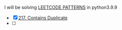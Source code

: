 I will be solving [LEETCODE PATTERNS](https://seanprashad.com/leetcode-patterns/) in python3.9.9

- [x] [217. Contains Duplicate](https://leetcode.com/problems/contains-duplicate/)
- [ ]
